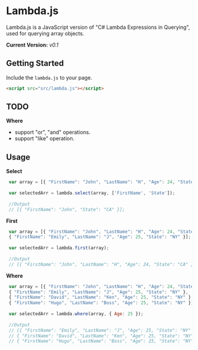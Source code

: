 Lambda.js
=========

Lambda.js is a JavaScript version of "C# Lambda Expressions in Querying", used for querying array objects.

**Current Version:** *v0.1*


Getting Started
---------------

Include the `lambda.js` to your page.

```html
<script src="src/lambda.js"></script>
```

TODO
---------------
**Where**
 - support "or", "and" operations.
 - support "like" operation.


Usage
---------------

**Select**

```js
 var array = [{ "FirstName": "John", "LastName": "H", "Age": 24, "State": "CA" }];
 
 var selectedArr = lambda.select(array, ['FirstName', 'State']);
 
 //Output
 // [{ "FirstName": "John", "State": "CA" }];
``` 
 
**First**
```js
 var array = [{ "FirstName": "John", "LastName": "H", "Age": 24, "State": "CA" }, 
 { "FirstName": "Emily", "LastName": "J", "Age": 25, "State": "NY" }];
 
 var selectedArr = lambda.first(array);
 
 //Output
 // [{ "FirstName": "John", "LastName": "H", "Age": 24, "State": "CA" }];
```

**Where**
```js
 var array = [{ "FirstName": "John", "LastName": "H", "Age": 24, "State": "CA" }, 
 { "FirstName": "Emily", "LastName": "J", "Age": 25, "State": "NY" }, 
 { "FirstName": "David", "LastName": "Ken", "Age": 25, "State": "NY" }, 
 { "FirstName": "Hugo", "LastName": "Boss", "Age": 25, "State": "NY" }];
 
 var selectedArr = lambda.where(array, { Age: 25 });
 
 //Output
 // [{ "FirstName": "Emily", "LastName": "J", "Age": 25, "State": "NY" }, 
 // { "FirstName": "David", "LastName": "Ken", "Age": 25, "State": "NY" }, 
 // { "FirstName": "Hugo", "LastName": "Boss", "Age": 25, "State": "NY" }];
```
